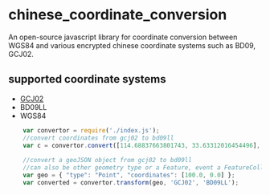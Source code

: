 # chinese_coordinate_conversion
An open-source javascript library for coordinate conversion between WGS84 and various encrypted chinese coordinate systems such as BD09, GCJ02.

## supported coordinate systems

* [GCJ02](https://en.wikipedia.org/wiki/Restrictions_on_geographic_data_in_China)
* BD09LL
* WGS84

```javascript
    var convertor = require('./index.js');
    //convert coordinates from gcj02 to bd09ll
    var c = convertor.convert([114.68837663801743, 33.63312016454496], 'GCJ02', 'BD09LL');
    
    //convert a geoJSON object from gcj02 to bd09ll
    //can also be other geometry type or a Feature, event a FeatureCollection
    var geo = { "type": "Point", "coordinates": [100.0, 0.0] };
    var converted = convertor.transform(geo, 'GCJ02', 'BD09LL');
```

